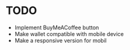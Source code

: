 # TODO

- Implement BuyMeACoffee button
- Make wallet compatible with mobile device
- Make a responsive version for mobil
